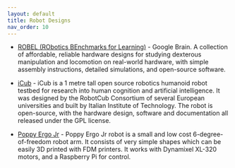 ```yaml
---
layout: default
title: Robot Designs
nav_order: 10
---
```


* [ROBEL (RObotics BEnchmarks for Learning)](https://sites.google.com/view/roboticsbenchmarks) - Google Brain. A collection of affordable, reliable hardware designs for studying dexterous manipulation and locomotion on real-world hardware, with simple assembly instructions, detailed simulations, and open-source software.

* [iCub](http://www.icub.org/) - iCub is a 1 metre tall open source robotics humanoid robot testbed for research into human cognition and artificial intelligence.
It was designed by the RobotCub Consortium of several European universities and built by Italian Institute of Technology. The robot is open-source, with the hardware design, software and documentation all released under the GPL license.

* [Poppy Ergo Jr](https://github.com/poppy-project/poppy-ergo-jr) - Poppy Ergo Jr robot is a small and low cost 6-degree-of-freedom robot arm. It consists of very simple shapes which can be easily 3D printed with FDM printers.
It works with Dynamixel XL-320 motors, and a Raspberry Pi for control.
